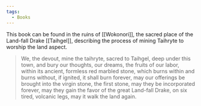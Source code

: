 ```yaml
---
tags:
  - Books
---
```


This book can be found in the ruins of [[Wokonori]], the sacred place of the Land-fall Drake [[Taihgel]], describing the process of mining Taihryte to worship the land aspect. 

> We, the devout, mine the taihryte, sacred to Taihgel, deep under this town, and bury our thoughts, our dreams, the fruits of our labor, within its ancient, formless red marbled stone, which burns within and burns without, if ignited, it shall burn forever, may our offerings be brought
> into the virgin stone, the first stone, may they be incorporated forever, may they gain the favor of the great Land-fall Drake, on six tired, volcanic legs, may it walk the land again.
> 
